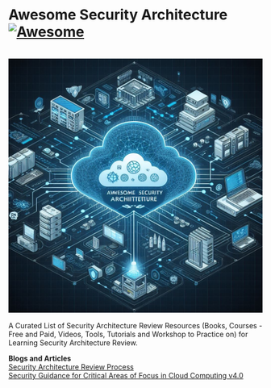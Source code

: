 # Awesome Security Architecture [![Awesome](https://awesome.re/badge.svg)](https://awesome.re)
<br>
<img src="image.jpeg">
<br>

A Curated List of Security Architecture Review Resources (Books, Courses - Free and Paid, Videos, Tools, Tutorials and Workshop to Practice on) for Learning Security Architecture Review.


**Blogs and Articles** <br>
<a href="https://handbook.gitlab.com/handbook/security/architecture/review/](https://handbook.gitlab.com/handbook/security/architecture/review/">Security Architecture Review Process</a><br>
<a href="https://cloudsecurityalliance.org/artifacts/security-guidance-v4/)](https://cloudsecurityalliance.org/artifacts/security-guidance-v4/">Security Guidance for Critical Areas of Focus in Cloud Computing v4.0</a>
